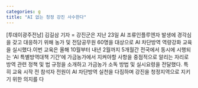 ```yaml
---
categories: g
title: "AI 없는 청정 강진 사수한다"
---
```

[투데이광주전남] 김길삼 기자 = 강진군은 지난 23일 AI 조류인플루엔자 발생에 경각심을 갖고 대응하기 위해 농가 및 전담공무원 60명을 대상으로 AI 차단방역 역량강화 교육을 실시했다.이번 교육은 올해 10월부터 내년 2월까지 5개월간 전국에서 동시에 시행되는 ‘AI 특별방역대책 기간’에 가금농가에서 지켜야할 사항을 중점적으로 알리는 자리로 방역 관련 정책 및 법 규정을 소개하고 가금농가 소독 방법 및 실시요령을 전달했다. 특히 교육 시작 전 참석자 전원이 AI 차단방역 실천을 다짐하며 강진을 청정지역으로 지키기 위한 의지를 다